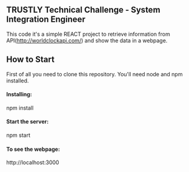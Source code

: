 ## TRUSTLY Technical Challenge - System Integration Engineer
This code it's a simple REACT project to retrieve information from API(http://worldclockapi.com/) and show the data in a webpage.

## How to Start
First of all you need to clone this repository.
You'll need node and npm installed.

#### Installing:
npm install

#### Start the server:
npm start

#### To see the webpage:
http://localhost:3000